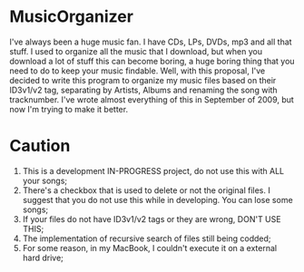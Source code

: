 # MusicOrganizer

I've always been a huge music fan. I have CDs, LPs, DVDs, mp3 and all that stuff. I used to organize all the music that I download, but when you download a lot of stuff this can become boring, a huge boring thing that you need to do to keep your music findable.
Well, with this proposal, I've decided to write this program to organize my music files based on their ID3v1/v2 tag, separating by Artists, Albums and renaming the song with tracknumber. I've wrote almost everything of this in September of 2009, but now I'm trying to make it better.

# Caution

1. This is a development IN-PROGRESS project, do not use this with ALL your songs; 
2. There's a checkbox that is used to delete or not the original files. I suggest that you do not use this while in developing. You can lose some songs;
3. If your files do not have ID3v1/v2 tags or they are wrong, DON'T USE THIS;
4. The implementation of recursive search of files still being codded;
5. For some reason, in my MacBook, I couldn't execute it on a external hard drive;
